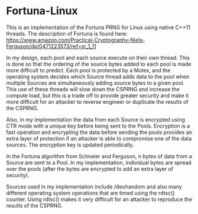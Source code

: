 # Fortuna-Linux
This is an implementation of the Fortuna PRNG for Linux using native C++11 threads.  The description of Fortuna is found here:
https://www.amazon.com/Practical-Cryptography-Niels-Ferguson/dp/0471223573/ref=sr_1_11

In my design, each pool and each source execute on their own thread.  This is done so that the ordering of the source bytes added to each pool is made more difficult to predict.  Each pool is protected by a Mutex, and the operating system decides which Source thread adds data to the pool when multiple Sources are simultaneously adding source bytes to a given pool.  This use of these threads will slow down the CSPRNG and increase the compute load, but this is a trade off to provide greater security and make it more difficult for an attacker to reverse engineer or duplicate the results of the CSPRNG.

Also, in my implementation the data from each Source is encrypted using CTR mode with a unique key before being sent to the Pools.  Encryption is a fast operation and encrypting the data before sending the pools provides an extra layer of protection if an attacker is able to compromise one of the data sources.  The encryption key is updated periodically.

In the Fortuna algorithm from Schneier and Ferguson, n bytes of data from a Source are sent to a Pool.  In my implementation, individual bytes are spread over the pools (after the bytes are encrypted to add an extra layer of security).

Sources used in my implementation include /dev/random and also many different operating system operations that are timed using the rdtsc() counter.  Using rdtsc() makes it very difficult for an attacker to reproduce the results of the CSPRNG.
